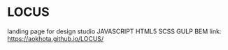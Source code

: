 # LOCUS
landing page for design studio
JAVASCRIPT HTML5 SCSS GULP BEM 
link: https://aokhota.github.io/LOCUS/
